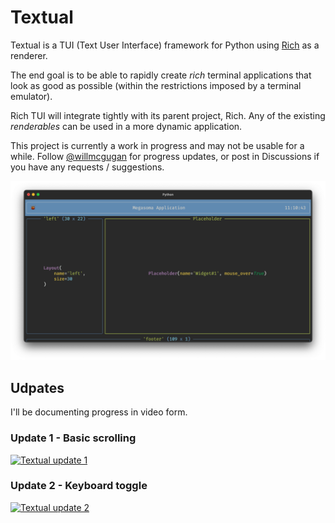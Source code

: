 # Textual

Textual is a TUI (Text User Interface) framework for Python using [Rich](https://github.com/willmcgugan/rich) as a renderer.

The end goal is to be able to rapidly create *rich* terminal applications that look as good as possible (within the restrictions imposed by a terminal emulator).

Rich TUI will integrate tightly with its parent project, Rich. Any of the existing *renderables* can be used in a more dynamic application.

This project is currently a work in progress and may not be usable for a while. Follow [@willmcgugan](https://twitter.com/willmcgugan) for progress updates, or post in Discussions if you have any requests / suggestions. 

![screenshot](./imgs/rich-tui.png)


## Udpates

I'll be documenting progress in video form.

### Update 1 - Basic scrolling

[![Textual update 1](http://img.youtube.com/vi/zNW7U36GHlU/0.jpg)](http://www.youtube.com/watch?v=zNW7U36GHlU)

### Update 2 - Keyboard toggle

[![Textual update 2](http://img.youtube.com/vi/bTYeFOVNXDI/0.jpg)](http://www.youtube.com/watch?v=bTYeFOVNXDI)
